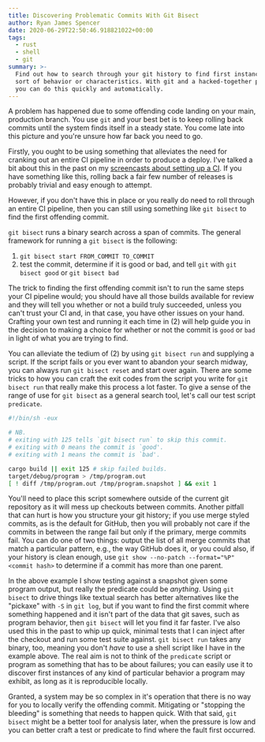 ```yaml
---
title: Discovering Problematic Commits With Git Bisect
author: Ryan James Spencer
date: 2020-06-29T22:50:46.918821022+00:00
tags:
  - rust
  - shell
  - git
summary: >-
  Find out how to search through your git history to find first instances of any
  sort of behavior or characteristics. With git and a hacked-together program
  you can do this quickly and automatically.
---
```


A problem has happened due to some offending code landing on your main,
production branch. You use `git` and your best bet is to keep rolling back
commits until the system finds itself in a steady state. You come late into this
picture and you're unsure how far back you need to go.

Firstly, you ought to be using something that alleviates the need for cranking
out an entire CI pipeline in order to produce a deploy. I've talked a bit about
this in the past on my [screencasts about setting up a
CI](https://www.youtube.com/playlist?list=PLG8S6YrJRoYI3CIUqvGX4NBSaMWZxe9in).
If you have something like this, rolling back a fair few number of releases is
probably trivial and easy enough to attempt.

However, if you don't have this in place or you really do need to roll through
an entire CI pipeline, then you can still using something like `git bisect` to
find the first offending commit.

`git bisect` runs a binary search across a span of commits. The general
framework for running a `git bisect` is the following:

1. `git bisect start FROM_COMMIT TO_COMMIT`
2. test the commit, determine if it is good or bad, and tell `git` with `git bisect good` or `git bisect bad`

The trick to finding the first offending commit isn't to run the same steps your
CI pipeline would; you should have all those builds available for review and
they will tell you whether or not a build truly succeeded, unless you can't
trust your CI and, in that case, you have other issues on your hand. Crafting
your own test and running it each time in (2) will help guide you in the
decision to making a choice for whether or not the commit is `good` or `bad` in
light of what you are trying to find.

You can alleviate the tedium of (2) by using `git bisect run` and supplying a
script. If the script fails or you ever want to abandon your search midway, you
can always run `git bisect reset` and start over again. There are some tricks to
how you can craft the exit codes from the script you write for `git bisect run`
that really make this process a lot faster. To give a sense of the range of use
for `git bisect` as a general search tool, let's call our test script
`predicate`.

```bash
#!/bin/sh -eux

# NB.
# exiting with 125 tells `git bisect run` to skip this commit.
# exiting with 0 means the commit is `good'.
# exiting with 1 means the commit is `bad'.

cargo build || exit 125 # skip failed builds.
target/debug/program > /tmp/program.out
[ ! diff /tmp/program.out /tmp/program.snapshot ] && exit 1
```

You'll need to place this script somewhere outside of the current git repository
as it will mess up checkouts between commits. Another pitfall that can hurt is
how you structure your git history; if you use merge styled commits, as is the
default for GitHub, then you will probably not care if the commits in between
the range fail but only if the primary, merge commits fail. You can do one of
two things: output the list of all merge commits that match a particular
pattern, e.g., the way GitHub does it, or you could also, if your history is
clean enough, use `git show --no-patch --format="%P" <commit hash>` to determine
if a commit has more than one parent.

In the above example I show testing against a snapshot given some program
output, but really the predicate could be *anything*. Using `git bisect` to
drive things like textual search has better alternatives like the "pickaxe" with
`-S` in `git log`, but if you want to find the first commit where something
happened and it isn't part of the data that git saves, such as program behavior,
then `git bisect` will let you find it far faster. I've also used this in the
past to whip up quick, minimal tests that I can inject after the checkout and
run some test suite against. `git bisect run` takes any binary, too, meaning you
don't *have* to use a shell script like I have in the example above. The real
aim is not to think of the `predicate` script or program as something that has
to be about failures; you can easily use it to discover first instances of any
kind of particular behavior a program may exhibit, as long as it is reproducible
locally.

Granted, a system may be so complex in it's operation that there is no way for
you to locally verify the offending commit. Mitigating or "stopping the
bleeding" is something that needs to happen quick. With that said, `git bisect`
might be a better tool for analysis later, when the pressure is low and you can
better craft a test or predicate to find where the fault first occurred.
